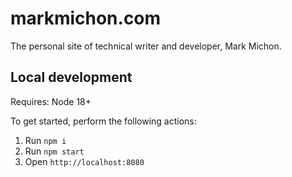 # markmichon.com

The personal site of technical writer and developer, Mark Michon.

## Local development

Requires: Node 18+

To get started, perform the following actions:

1. Run `npm i`
2. Run `npm start`
3. Open `http://localhost:8080`
